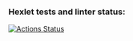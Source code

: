 ### Hexlet tests and linter status:
[![Actions Status](https://github.com/NBFM/js-playwright-project-90/actions/workflows/hexlet-check.yml/badge.svg)](https://github.com/NBFM/js-playwright-project-90/actions)